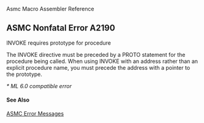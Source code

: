 Asmc Macro Assembler Reference

## ASMC Nonfatal Error A2190

INVOKE requires prototype for procedure

The INVOKE directive must be preceded by a PROTO statement for the procedure being called. When using INVOKE with an address rather than an explicit procedure name, you must precede the address with a pointer to the prototype.

_* ML 6.0 compatible error_

#### See Also

[ASMC Error Messages](readme.md)
